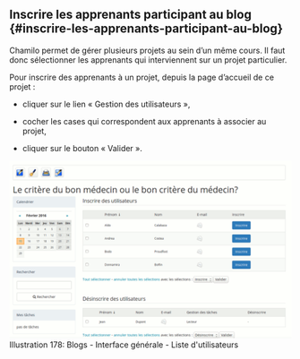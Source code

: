 ## Inscrire les apprenants participant au blog {#inscrire-les-apprenants-participant-au-blog}

Chamilo permet de gérer plusieurs projets au sein d’un même cours. Il faut donc sélectionner les apprenants qui interviennent sur un projet particulier.

Pour inscrire des apprenants à un projet, depuis la page d’accueil de ce projet :

*   cliquer sur le lien « Gestion des utilisateurs »,

*   cocher les cases qui correspondent aux apprenants à associer au projet,

*   cliquer sur le bouton « Valider ».

![](../assets/image256.png)Illustration 178: Blogs - Interface générale - Liste d&#039;utilisateurs